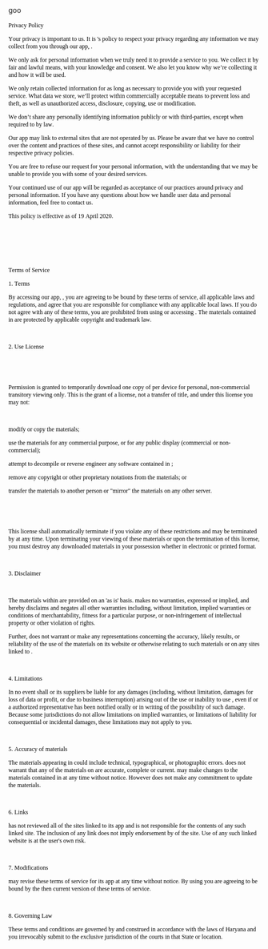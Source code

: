 <html>goo
<head>
  <meta http-equiv="Content-Type" content="text/html; charset=utf-8">
  <meta http-equiv="Content-Style-Type" content="text/css">
  <title>Yes 300 tnc</title>
  <meta name="Generator" content="Cocoa HTML Writer">
  <meta name="CocoaVersion" content="1894.4">
  <style type="text/css">
    p.p1 {margin: 0.0px 0.0px 0.0px 0.0px; font: 12.0px Times; color: #000000; -webkit-text-stroke: #000000}
    p.p2 {margin: 0.0px 0.0px 12.0px 0.0px; font: 12.0px Times; color: #000000; -webkit-text-stroke: #000000}
    span.s1 {font-kerning: none}
  </style>
  
  <script>
  var product_name = decodeURI(window.location.search)
  .replace('?', '')
  .split('&')
  .map(param => param.split('='))
  .reduce((values, [ key, value ]) => {
    values[ key ] = value
    return values
  }, {}).product;
 
  var x = document.getElementsByClassName("product_name")=product_name;
  debugger;
  x[0].innerHTML = product_name;
  </script>
</head>
<body>
<p class="p1"><span class="s1">           </span></p>
<p class="p2"><span class="s1">Privacy Policy</span></p>
<p class="p2"><span class="s1">Your privacy is important to us. It is <span class="product_name"/>'s policy to respect your privacy regarding any information we may collect from you through our app, <span class="product_name"/>.</span></p>
<p class="p2"><span class="s1">We only ask for personal information when we truly need it to provide a service to you. We collect it by fair and lawful means, with your knowledge and consent. We also let you know why we’re collecting it and how it will be used.</span></p>
<p class="p2"><span class="s1">We only retain collected information for as long as necessary to provide you with your requested service. What data we store, we’ll protect within commercially acceptable means to prevent loss and theft, as well as unauthorized access, disclosure, copying, use or modification.</span></p>
<p class="p2"><span class="s1">We don’t share any personally identifying information publicly or with third-parties, except when required to by law.</span></p>
<p class="p2"><span class="s1">Our app may link to external sites that are not operated by us. Please be aware that we have no control over the content and practices of these sites, and cannot accept responsibility or liability for their respective privacy policies.</span></p>
<p class="p2"><span class="s1">You are free to refuse our request for your personal information, with the understanding that we may be unable to provide you with some of your desired services.</span></p>
<p class="p2"><span class="s1">Your continued use of our app will be regarded as acceptance of our practices around privacy and personal information. If you have any questions about how we handle user data and personal information, feel free to contact us.</span></p>
<p class="p2"><span class="s1">This policy is effective as of 19 April 2020.</span></p>
<p class="p2"><span class="s1"><br>
</span></p>
<p class="p2"><span class="s1"><br>
</span></p>
<p class="p2"><span class="s1"><br>
</span></p>
<p class="p2"><span class="s1"><span class="product_name"/> Terms of Service</span></p>
<p class="p2"><span class="s1">1. Terms</span></p>
<p class="p2"><span class="s1">By accessing our app, <span class="product_name"/>, you are agreeing to be bound by these terms of service, all applicable laws and regulations, and agree that you are responsible for compliance with any applicable local laws. If you do not agree with any of these terms, you are prohibited from using or accessing <span class="product_name"/>. The materials contained in <span class="product_name"/> are protected by applicable copyright and trademark law.</span></p>
<p class="p2"><span class="s1"><br>
</span></p>
<p class="p2"><span class="s1">2. Use License</span></p>
<p class="p2"><span class="s1"><br>
</span></p>
<p class="p2"><span class="s1"><br>
</span></p>
<p class="p2"><span class="s1">Permission is granted to temporarily download one copy of <span class="product_name"/> per device for personal, non-commercial transitory viewing only. This is the grant of a license, not a transfer of title, and under this license you may not:</span></p>
<p class="p2"><span class="s1"><br>
</span></p>
<p class="p2"><span class="s1">modify or copy the materials;</span></p>
<p class="p2"><span class="s1">use the materials for any commercial purpose, or for any public display (commercial or non-commercial);</span></p>
<p class="p2"><span class="s1">attempt to decompile or reverse engineer any software contained in <span class="product_name"/>;</span></p>
<p class="p2"><span class="s1">remove any copyright or other proprietary notations from the materials; or</span></p>
<p class="p2"><span class="s1">transfer the materials to another person or "mirror" the materials on any other server.</span></p>
<p class="p2"><span class="s1"><br>
</span></p>
<p class="p2"><span class="s1"><br>
</span></p>
<p class="p2"><span class="s1">This license shall automatically terminate if you violate any of these restrictions and may be terminated by <span class="product_name"/> at any time. Upon terminating your viewing of these materials or upon the termination of this license, you must destroy any downloaded materials in your possession whether in electronic or printed format.</span></p>
<p class="p2"><span class="s1"><br>
</span></p>
<p class="p2"><span class="s1">3. Disclaimer</span></p>
<p class="p2"><span class="s1"><br>
</span></p>
<p class="p2"><span class="s1">The materials within <span class="product_name"/> are provided on an 'as is' basis. <span class="product_name"/> makes no warranties, expressed or implied, and hereby disclaims and negates all other warranties including, without limitation, implied warranties or conditions of merchantability, fitness for a particular purpose, or non-infringement of intellectual property or other violation of rights.</span></p>
<p class="p2"><span class="s1">Further, <span class="product_name"/> does not warrant or make any representations concerning the accuracy, likely results, or reliability of the use of the materials on its website or otherwise relating to such materials or on any sites linked to <span class="product_name"/>.</span></p>
<p class="p2"><span class="s1"><br>
</span></p>
<p class="p2"><span class="s1">4. Limitations</span></p>
<p class="p2"><span class="s1">In no event shall <span class="product_name"/> or its suppliers be liable for any damages (including, without limitation, damages for loss of data or profit, or due to business interruption) arising out of the use or inability to use <span class="product_name"/>, even if <span class="product_name"/> or a <span class="product_name"/> authorized representative has been notified orally or in writing of the possibility of such damage. Because some jurisdictions do not allow limitations on implied warranties, or limitations of liability for consequential or incidental damages, these limitations may not apply to you.</span></p>
<p class="p2"><span class="s1"><br>
</span></p>
<p class="p2"><span class="s1">5. Accuracy of materials</span></p>
<p class="p2"><span class="s1">The materials appearing in <span class="product_name"/> could include technical, typographical, or photographic errors. <span class="product_name"/> does not warrant that any of the materials on <span class="product_name"/> are accurate, complete or current. <span class="product_name"/> may make changes to the materials contained in <span class="product_name"/> at any time without notice. However <span class="product_name"/> does not make any commitment to update the materials.</span></p>
<p class="p2"><span class="s1"><br>
</span></p>
<p class="p2"><span class="s1">6. Links</span></p>
<p class="p2"><span class="s1"><span class="product_name"/> has not reviewed all of the sites linked to its app and is not responsible for the contents of any such linked site. The inclusion of any link does not imply endorsement by <span class="product_name"/> of the site. Use of any such linked website is at the user's own risk.</span></p>
<p class="p2"><span class="s1"><br>
</span></p>
<p class="p2"><span class="s1">7. Modifications</span></p>
<p class="p2"><span class="s1"><span class="product_name"/> may revise these terms of service for its app at any time without notice. By using <span class="product_name"/> you are agreeing to be bound by the then current version of these terms of service.</span></p>
<p class="p2"><span class="s1"><br>
</span></p>
<p class="p2"><span class="s1">8. Governing Law</span></p>
<p class="p2"><span class="s1">These terms and conditions are governed by and construed in accordance with the laws of Haryana and you irrevocably submit to the exclusive jurisdiction of the courts in that State or location.</span></p>
</body>
</html>
